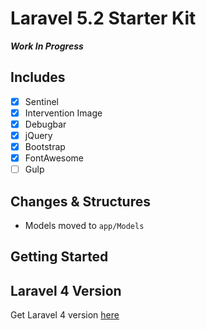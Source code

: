 # Laravel 5.2 Starter Kit

***Work In Progress***

## Includes
- [x] Sentinel
- [x] Intervention Image
- [x] Debugbar
- [x] jQuery
- [x] Bootstrap
- [x] FontAwesome
- [ ] Gulp

## Changes & Structures
- Models moved to `app/Models`

## Getting Started

## Laravel 4 Version
Get Laravel 4 version [here](https://github.com/benhanks040888/L4-Starter)